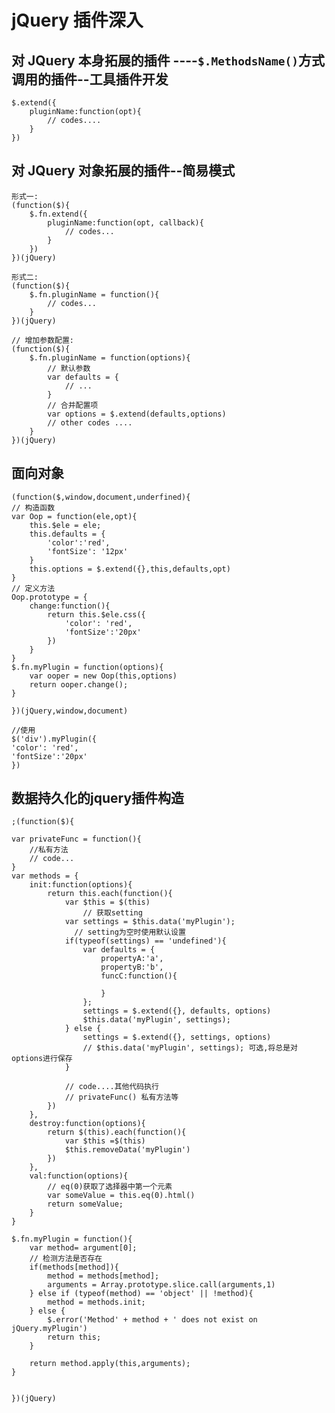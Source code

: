 # jQuery 插件深入

## 对 JQuery 本身拓展的插件 ----`$.MethodsName()`方式调用的插件--工具插件开发

    $.extend({
        pluginName:function(opt){
            // codes....
        }
    })

## 对 JQuery 对象拓展的插件--简易模式

    形式一:
    (function($){
        $.fn.extend({
            pluginName:function(opt, callback){
                // codes...
            }
        })
    })(jQuery)

    形式二:
    (function($){
        $.fn.pluginName = function(){
            // codes...
        }
    })(jQuery)

    // 增加参数配置:
    (function($){
        $.fn.pluginName = function(options){
            // 默认参数
            var defaults = {
                // ...
            }
            // 合并配置项
            var options = $.extend(defaults,options)
            // other codes ....    
        }
    })(jQuery)

## 面向对象

    (function($,window,document,underfined){
    // 构造函数
    var Oop = function(ele,opt){
        this.$ele = ele;
        this.defaults = {
            'color':'red',
            'fontSize': '12px'
        }
        this.options = $.extend({},this,defaults,opt)
    }
    // 定义方法
    Oop.prototype = {
        change:function(){
            return this.$ele.css({
                'color': 'red',
                'fontSize':'20px' 
            })
        }
    }
    $.fn.myPlugin = function(options){
        var ooper = new Oop(this,options) 
        return ooper.change();
    }

    })(jQuery,window,document)

    //使用
    $('div').myPlugin({
    'color': 'red',
    'fontSize':'20px' 
    })

## 数据持久化的jquery插件构造

    ;(function($){

    var privateFunc = function(){
        //私有方法
        // code...
    }
    var methods = {
        init:function(options){
            return this.each(function(){
                var $this = $(this)
                    // 获取setting
                var settings = $this.data('myPlugin');
                  // setting为空时使用默认设置
                if(typeof(settings) == 'undefined'){
                    var defaults = {
                        propertyA:'a',
                        propertyB:'b',
                        funcC:function(){

                        }
                    };
                    settings = $.extend({}, defaults, options)
                    $this.data('myPlugin', settings);
                } else {
                    settings = $.extend({}, settings, options)
                    // $this.data('myPlugin', settings); 可选,将总是对options进行保存
                }

                // code....其他代码执行
                // privateFunc() 私有方法等
            })
        },
        destroy:function(options){
            return $(this).each(function(){
                var $this =$(this)
                $this.removeData('myPlugin')
            })
        },
        val:function(options){
            // eq(0)获取了选择器中第一个元素
            var someValue = this.eq(0).html()
            return someValue;
        }
    }

    $.fn.myPlugin = function(){
        var method= argument[0];
        // 检测方法是否存在
        if(methods[method]){
            method = methods[method];
            arguments = Array.prototype.slice.call(arguments,1)
        } else if (typeof(method) == 'object' || !method){
            method = methods.init;
        } else {
            $.error('Method' + method + ' does not exist on jQuery.myPlugin')
            return this;
        }

        return method.apply(this,arguments);
    }


    })(jQuery)